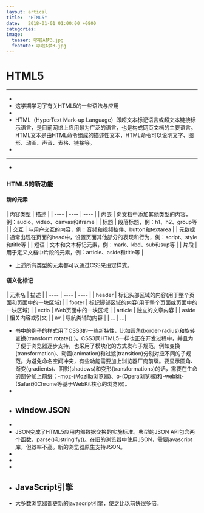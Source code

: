 ```yaml
---
layout: artical
title:  "HTML5"
date:   2018-01-01 01:00:00 +0800
categories: 
image: 
  teaser: 哆啦A梦3.jpg
  featute: 哆啦A梦3.jpg
---
```



# HTML5
--------
 +
 + 这学期学习了有关HTML5的一些语法与应用
 +
 + HTML（HyperText Mark-up Language）即超文本标记语言或超文本链接标示语言，是目前网络上应用最为广泛的语言，也是构成网页文档的主要语言。HTML文本是由HTML命令组成的描述性文本，HTML命令可以说明文字、图形、动画、声音、表格、链接等。
 +
--------
 +
 ### HTML5的新功能
 #### 新的元素
  | 内容类型 | 描述 |
  | ---- | ---- | ---- |
 | 内嵌 | 向文档中添加其他类型的内容，例：audio、video、canvas和iframe | 
 | 标题 | 段落标题，例：h1、h2、group等 |
 | 交互 | 与用户交互的内容，例：音频和视频控件、button和textarea | 
 | 元数据 | 通常出现在页面的head中，设置页面其他部分的表现和行为，例：script、style和title等 | 
 | 短语 | 文本和文本标记元素，例：mark、kbd、sub和sup等 |
 | 片段 | 用于定义文档中片段的元素，例：article、aside和title等 |
 + 上述所有类型的元素都可以通过CSS来设定样式。
 #### 语义化标记
  | 元素名 | 描述 |
  | ---- | ---- | ---- |
 | header | 标记头部区域的内容(用于整个页面和页面中的一块区域)  | 
 | footer | 标记脚部区域的内容(用于整个页面或页面中的一块区域) | 
| ectio | Web页面中的一块区域 | 
| article	 | 独立的文章内容 | 
| aside | 相关内容或引文 | 
| av | 导航类辅助内容 | 
| ... | ...|
 + 书中的例子的样式用了CSS3的一些新特性，比如圆角(border-radius)和旋转变换(transform:rotate();)。CSS3同HTML5一样也正在开发过程中，并且为了便于浏览器逐步支持，也采用了模块化的方式发布子规范，例如变换(transformation)、动画(animation)和过渡(transition)分别对应不同的子规范。为避免命名空间冲突，有些功能需要加上浏览器厂商前缀。要显示圆角、渐变(gradients)、阴影(shadows)和变形(transformations)的话，需要在生命的部分加上前缀：-moz-(Mozilla浏览器)、o-(Opera浏览器)和-webkit-(Safari和Chrome等基于WebKit核心的浏览器)。
 +
 + ## window.JSON
 +
 + JSON变成了HTML5应用内部数据交换的实施标准。典型的JSON API包含两个函数，parse()和stringify()。在旧的浏览器中使用JSON，需要javascript库，但效率不高。新的浏览器原生支持JSON。
 +
 +
 +
 + ## JavaScript引擎
 + 大多数浏览器都更新的javascript引擎，使之比以前快很多倍。

